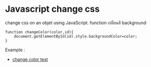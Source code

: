 # Javascript change css

change css on an objet using JavaScript.
function เปลี่ยนสี background 

	function changeColor(color,id){
	    document.getElementById(id).style.backgroundColor=color;
	}

Example :

- [change color test](../examples/colorchange.html)
